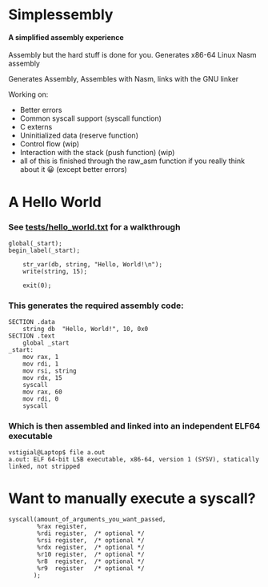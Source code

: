 # Simplessembly
#### A simplified assembly experience

Assembly but the hard stuff is done for you.
Generates x86-64 Linux Nasm assembly

Generates Assembly, Assembles with Nasm, links with the GNU linker

Working on:
- Better errors
- Common syscall support (syscall function)
- C externs
- Uninitialized data (reserve function)
- Control flow (wip)
- Interaction with the stack (push function) (wip)
- all of this is finished through the raw_asm function if you really think about it 😀 (except better errors)
  
# A Hello World 
### See [tests/hello_world.txt](https://github.com/vstigial/Simplessembly/blob/main/tests/hello_world.txt) for a walkthrough
```
global(_start);
begin_label(_start);

    str_var(db, string, "Hello, World!\n");
    write(string, 15);

    exit(0);
```
### This generates the required assembly code:
```assembly
SECTION .data
    string db  "Hello, World!", 10, 0x0
SECTION .text
    global _start
_start:
    mov rax, 1
    mov rdi, 1
    mov rsi, string
    mov rdx, 15
    syscall
    mov rax, 60
    mov rdi, 0
    syscall
```
### Which is then assembled and linked into an independent ELF64 executable
```shell
vstigial@Laptop$ file a.out
a.out: ELF 64-bit LSB executable, x86-64, version 1 (SYSV), statically linked, not stripped
```
# Want to manually execute a syscall?
```
syscall(amount_of_arguments_you_want_passed,
        %rax register,
        %rdi register,  /* optional */
        %rsi register,  /* optional */
        %rdx register,  /* optional */
        %r10 register,  /* optional */
        %r8  register,  /* optional */
        %r9  register   /* optional */
       );
```
